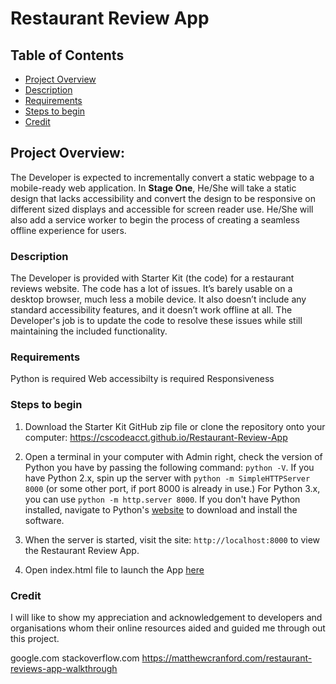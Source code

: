 # Restaurant Review App

## Table of Contents

* [Project Overview](#projectoverview)
* [Description](#description)
* [Requirements](#requirements)
* [Steps to begin](#stepstobegin)
* [Credit](#credit)


## Project Overview: 

The Developer is expected to incrementally convert a static webpage to a mobile-ready web application. In **Stage One**, He/She will take a static design that lacks accessibility and convert the design to be responsive on different sized displays and accessible for screen reader use. He/She will also add a service worker to begin the process of creating a seamless offline experience for users.

### Description

The Developer is provided with Starter Kit (the code) for a restaurant reviews website. The code has a lot of issues. It’s barely usable on a desktop browser, much less a mobile device. It also doesn’t include any standard accessibility features, and it doesn’t work offline at all. The Developer's job is to update the code to resolve these issues while still maintaining the included functionality. 

### Requirements

Python is required
Web accessibilty is required
Responsiveness

### Steps to begin

1. Download the Starter Kit GitHub zip file or clone the repository onto your computer:
https://cscodeacct.github.io/Restaurant-Review-App 

2. Open a terminal in your computer with Admin right, check the version of Python you have by passing the following command: `python -V`. If you have Python 2.x, spin up the server with `python -m SimpleHTTPServer 8000` (or some other port, if port 8000 is already in use.) For Python 3.x, you can use `python -m http.server 8000`. If you don't have Python installed, navigate to Python's [website](https://www.python.org/) to download and install the software.

3. When the server is started, visit the site: `http://localhost:8000` to view the  Restaurant Review App.

4. Open index.html file to launch the App [here](https://cscodeacct.github.io/Restaurant-Review-App)


### Credit

I will like to show my appreciation and acknowledgement to developers and organisations whom their online resources aided and guided me through out this project.

google.com
stackoverflow.com
https://matthewcranford.com/restaurant-reviews-app-walkthrough
